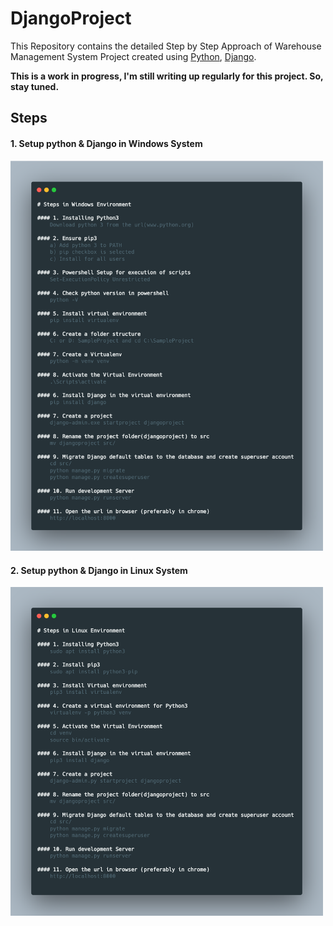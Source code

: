 # DjangoProject

This Repository contains the detailed Step by Step Approach of Warehouse Management System Project created using [Python](https://www.python.org/), [Django](https://www.djangoproject.com/).

**This is a work in progress, I'm still writing up regularly for this project. So, stay tuned.**

## Steps
#### 1. Setup python & Django in Windows System
<!---![](/images/WindowsSteps.png) -->
<img src="images/WindowsSteps.png" width="500">

#### 2. Setup python & Django in Linux System
<!---![](/images/carbon.png) -->
<img src="images/carbon.png" width="500">
